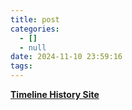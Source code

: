 ```yaml
---
title: post
categories:
  - []
  - null
date: 2024-11-10 23:59:16
tags:
---
```

[**Timeline History Site**](https://telecom.alexwiddowson.co.uk/)
# 